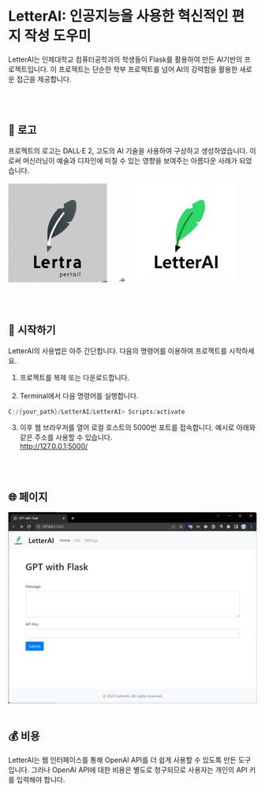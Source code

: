 # LetterAI: 인공지능을 사용한 혁신적인 편지 작성 도우미
LetterAI는 인제대학교 컴퓨터공학과의 학생들이 Flask를 활용하여 만든 AI기반의 프로젝트입니다. 이 프로젝트는 단순한 학부 프로젝트를 넘어 AI의 강력함을 활용한 새로운 접근을 제공합니다.

<br>
<br>

## 🎨 로고
프로젝트의 로고는 DALL·E 2, 고도의 AI 기술을 사용하여 구상하고 생성하였습니다. 이로써 머신러닝이 예술과 디자인에 미칠 수 있는 영향을 보여주는 아름다운 사례가 되었습니다.
<br>
<br>
<img src="Images/LetterAI-Logo_old.png" width="200px">
&nbsp;&nbsp;&nbsp;&nbsp;&nbsp;→&nbsp;&nbsp;&nbsp;&nbsp;&nbsp;
<img src="Images/LetterAI-Logo.png" width="200px">


<br>
<br>

## 🚀 시작하기
LetterAI의 사용법은 아주 간단합니다. 다음의 명령어를 이용하여 프로젝트를 시작하세요.

1. 프로젝트를 복제 또는 다운로드합니다.<br><br>
2. Terminal에서 다음 명령어를 실행합니다.
```Powershell
C:/{your_path}/LetterAI/LetterAI> Scripts/activate
```
3. 이후 웹 브라우저를 열어 로컬 호스트의 5000번 포트를 접속합니다. 예시로 아래와 같은 주소를 사용할 수 있습니다.<br>
http://127.0.0.1:5000/

<br>
<br>

## 🌐 페이지

<img src="Images/index-page.png" width="600px">


<br>
<br>

## 💰 비용
LetterAI는 웹 인터페이스를 통해 OpenAI API를 더 쉽게 사용할 수 있도록 만든 도구입니다. 그러나 OpenAI API에 대한 비용은 별도로 청구되므로 사용자는 개인의 API 키를 입력해야 합니다.